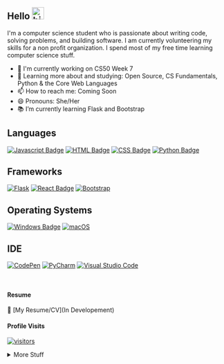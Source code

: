 ## Hello <img src="https://user-images.githubusercontent.com/1303154/88677602-1635ba80-d120-11ea-84d8-d263ba5fc3c0.gif" width="28px" alt="hi">
I'm a computer science student who is passionate about writing code, solving problems, and building software. I am currently volunteering my skills for a non profit organization. I spend most of my free time learning computer science stuff.

<!-- 📫 Reach out! -->

<!-- - 🔭 I’m currently working on my hackathon project -->
- 🤔 I'm currently working on CS50 Week 7
- 🌱 Learning more about and studying: Open Source, CS Fundamentals, Python & the Core Web Languages
- 📫 How to reach me: Coming Soon
- 😄 Pronouns: She/Her
- 📚 I’m currently learning Flask and Bootstrap
<!-- - ⚡ Fun fact: I work out and play video games in my free time --->

## Languages
[![Javascript Badge](https://img.shields.io/badge/-Javascript-F0DB4F?style=for-the-badge&labelColor=black&logo=javascript&logoColor=F0DB4F)](#)
[![HTML Badge](https://img.shields.io/badge/HTML5-E34F26?style=for-the-badge&logo=html5&logoColor=white)](#)
[![CSS Badge](https://img.shields.io/badge/CSS3-1572B6?style=for-the-badge&logo=css3&logoColor=white)](#)
[![Python Badge](https://img.shields.io/badge/Python-3776AB?style=for-the-badge&logo=python&logoColor=white)](#)
<!--[![SASS Badge](https://img.shields.io/badge/Sass-CC6699?style=for-the-badge&logo=sass&logoColor=white)](#)-->
<!--[![Express Badge](https://img.shields.io/badge/Express.js-404D59?style=for-the-badge)](#)-->
<!--[![Nodejs Badge](https://img.shields.io/badge/-Nodejs-3C873A?style=for-the-badge&labelColor=black&logo=node.js&logoColor=3C873A)](#)-->
                    
## Frameworks
[![Flask](https://img.shields.io/badge/flask-%23000.svg?style=for-the-badge&logo=flask&logoColor=white)](#)
[![React Badge](https://img.shields.io/badge/-React-61DBFB?style=for-the-badge&labelColor=black&logo=react&logoColor=61DBFB)](#) 
[![Bootstrap](https://img.shields.io/badge/bootstrap-%238511FA.svg?style=for-the-badge&logo=bootstrap&logoColor=white)](#)
<!-- [![Vue.js Badge](https://img.shields.io/badge/Vue.js-35495E?style=for-the-badge&logo=vue.js&logoColor=4FC08D)](#) -->
<!-- [![MaterialUI Badge](https://img.shields.io/badge/MaterialUI-%23563D7C.svg?style=for-the-badge&logo=appveyor&logo=materialui&logoColor=white)](#) -->

## Operating Systems
[![Windows Badge](https://img.shields.io/badge/Windows-0078D6?style=for-the-badge&logo=windows&logoColor=white)](#)
[![macOS](https://img.shields.io/badge/mac%20os-000000?style=for-the-badge&logo=macos&logoColor=F0F0F0)](#)
<!--[![Ubuntu Badge](https://img.shields.io/badge/Ubuntu-E95420?style=for-the-badge&logo=ubuntu&logoColor=white)](#)-->
<!--[![Netlify Badge](https://img.shields.io/badge/Netlify-00C7B7?style=for-the-badge&logo=netlify&logoColor=white)](#)-->

## IDE
[![CodePen](https://img.shields.io/badge/CodePen-white?style=for-the-badge&logo=codepen&logoColor=black)](#)
[![PyCharm](https://img.shields.io/badge/pycharm-143?style=for-the-badge&logo=pycharm&logoColor=black&color=black&labelColor=green)](#)
[![Visual Studio Code](https://img.shields.io/badge/Visual%20Studio%20Code-0078d7.svg?style=for-the-badge&logo=visual-studio-code&logoColor=white)](#)

<br />

#### Resume
:paperclip: [My Resume/CV](In Developement)

#### Profile Visits 

[![visitors](https://visitor-badge.glitch.me/badge?page_id=eldev634.eldev634)](#)

<details>
<summary>
  More Stuff 
</summary>

<br />

#### About
<!--I am passionate about creating user friendly designs and solving problems creatively. Being organized and detail oriented.-->
I am a US based Computer Science student and passionate about writing code. My first programming language was MySQL which I learned after take a Databases class in college. After I taught myself using online resources along with massive open online courses. I am passionate creating sustaniable resuable solutions and mainly code using HTML, CSS, JavaScript and React.

  
<!--#### Coding Stats

HTML        ████████████████████░░░░░   82.29% <br/>
CSS         ███████████████░░░░░░░░░░   72.61% <br/>
JavaScript  ████████████░░░░░░░░░░░░░   67.63% <br/>
React       █████████░░░░░░░░░░░░░░░░   21.25% <br/>
Other       ████░░░░░░░░░░░░░░░░░░░░░   10.19% -->
  

#### Most Used Languages
![language](https://github-readme-stats.vercel.app/api/top-langs/?username=el634dev&theme=blue-green)

#### Github Stats

![el634dev github stats](https://github-readme-stats.vercel.app/api?username=el634dev&count_private=true&theme=tokyonight&hide=contribs,prs)
</details>
